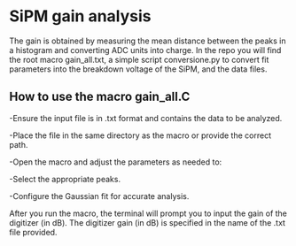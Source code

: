 # SiPM gain analysis

The gain is obtained by measuring the mean distance between the peaks in a histogram and converting ADC units into charge. 
In the repo you will find the root macro gain_all.txt, a simple script conversione.py to convert fit parameters into the breakdown voltage of the SiPM, and the data files.

## How to use the macro gain_all.C

-Ensure the input file is in .txt format and contains the data to be analyzed.

-Place the file in the same directory as the macro or provide the correct path.

-Open the macro and adjust the parameters as needed to:

  -Select the appropriate peaks.
  
  -Configure the Gaussian fit for accurate analysis.

  After you run the macro, the terminal will prompt you to input the gain of the digitizer (in dB). The digitizer gain (in dB) is specified in the name of the .txt file provided.
